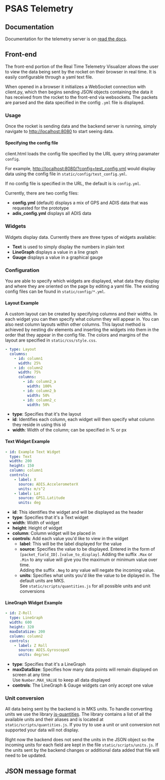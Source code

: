 # PSAS Telemetry

## Documentation

Documentation for the telemetry server is on [read the docs](http://psas-telemetry-server.readthedocs.org/).


## Front-end

The front-end portion of the Real Time Telemetry Visualizer allows the user to
view the data being sent by the rocket on their browser in real time.  It is
easily configurable through a yaml text file.

When opened in a browser it initializes a WebSocket connection with client.py,
which then begins sending JSON objects containing the data it has received from
the rocket to the front-end via websockets.  The packets are parsed and the data
specified in the config `.yml` file is displayed.


### Usage

Once the rocket is sending data and the backend server is running, simply
navigate to [http://localhost:8080](http://localhost:8080) to start seeing data.


#### Specifying the config file

client.html loads the config file specified by the URL query string
paramater `config`.

For example, <http://localhost:8080/?config=test_config.yml> would display
data using the config file in `static/config/test_config.yml`.

If no config file is specified in the URL, the default is is `config.yml`.

Currently, there are two config files:

 - **config.yml** (default) displays a mix of GPS and ADIS data that was requested for the prototype
 - **adis_config.yml** displays all ADIS data


### Widgets

Widgets display data.  Currently there are three types of widgets available:

 - **Text** is used to simply display the numbers in plain text
 - **LineGraph** displays a value in a line graph
 - **Gauge** displays a value in a graphical gauge


### Configuration

You are able to specify which widgets are displayed, what data they display and
where they are oriented on the page by editing a yaml file.  The existing config
files can be found in `static/config/*.yml`.


#### Layout Example

A custom layout can be created by specifying columns and their widths.  In each
widget you can then specify what column they will appear in.  You can also nest
column layouts within other columns.  This layout method is achieved by nesting
div elements and inserting the widgets into them in the order that they appear
in the config file.  The colors and margins of the layout are specified in
`static/css/style.css`.

```yaml
- type: Layout
  columns:
    - id: column1
      width: 25%
    - id: column2
      width: 75%
      columns:
        - id: column2_a
          width: 100%
        - id: column2_b
          width: 50%
        - id: column2_c
          width: 50%
```

 - **type**: Specifies that it's the layout
 - **id**: Identifies each column, each widget will then specify what column they reside in using this id
 - **width**: Width of the column; can be specified in % or px


#### Text Widget Example

```yaml
- id: Example Text Widget
  type: Text
  width: 200
  height: 150
  column: column1
  controls:
    - label: X
      source: ADIS.AccelerometerX
      units: m/s^2
    - label: Lat
      source: GPS1.Latitude
      units: deg
```

 - **id**:	This identifies the widget and will be displayed as the header
 - **type**:	Specifies that it's a Text widget
 - **width**:	Width of widget
 - **height**:	Height of widget
 - **column**:	Column widget will be placed in
 - **controls**:	Add each value you'd like to view in the widget
   - **label**:	This will be the label displayed for the value
   - **source**:	Specifies the value to be displayed.  Entered in the form of ```[packet_field_ID].[value_to_display]```.
  					    Adding the suffix ```.Max``` or ```.Min``` to any value will give you the maximum or minimum value over time.  
						    Adding the suffix ```.Neg``` to any value will negate the incoming value.
   - **units**:	Specifies what units you'd like the value to be diplayed in.  The default units are MKS.  
  					See ```static/scripts/quantities.js``` for all possible units and unit conversions


#### LineGraph Widget Example

```yaml
- id: Z-Roll
  type: LineGraph
  width: 600
  height: 320
  maxDataSize: 200
  column: column2
  controls:
    - label: Z Roll
      source: ADIS.GyroscopeX
      units: deg/sec
```

 - **type**:	Specifies that it's a LineGraph
 - **maxDataSize**:	Specifies how many data points will remain displayed on screen at any time  
								Use ```Number.MAX_VALUE``` to keep all data displayed
 - **controls**:	The LineGraph & Gauge widgets can only accept one value


### Unit conversion

All data being sent by the backend is in MKS units.  To handle converting units
we use the library [js-quantities](https://github.com/gentooboontoo/js-quantities).
The library contains a list of all the available units and their aliases and is
located at `static/scripts/quantities.js`.  If you try to use a unit or unit
conversion not supported your data will not display.

Right now the backend does not send the units in the JSON object so the incoming
units for each field are kept in the file `static/scripts/units.js`.  If the
units sent by the backend changes or additional data added that file will need
to be updated.


## JSON message format

